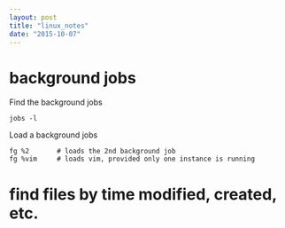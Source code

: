 ```yaml
---
layout: post
title: "linux_notes"
date: "2015-10-07"
---
```


# background jobs

Find the background jobs

    jobs -l

Load a background jobs

    fg %2       # loads the 2nd background job
    fg %vim     # loads vim, provided only one instance is running

# find files by time modified, created, etc.
